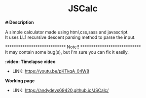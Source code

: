 <div align="center">
  <h1>JSCalc</h1>
</div>

**:fire: Description** <br>

A simple calculator made using html,css,sass and javascript. <br>
It uses LL1 recursive descent parsing method to parse the input.

**************************** Note!! ****************************
<br>
It may contain some bug(s), but I'm sure you can fix it easily.

**:video: Timelapse video** <br>
- LINK: https://youtu.be/pKTkqA_04W8

**Working page** <br>
- LINK: https://andydevs69420.github.io/JSCalc/


